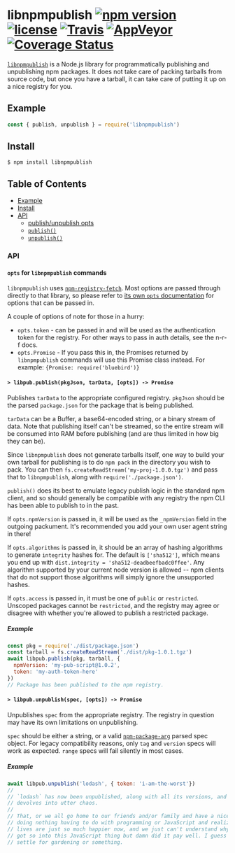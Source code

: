 # libnpmpublish [![npm version](https://img.shields.io/npm/v/libnpmpublish.svg)](https://npm.im/libnpmpublish) [![license](https://img.shields.io/npm/l/libnpmpublish.svg)](https://npm.im/libnpmpublish) [![Travis](https://img.shields.io/travis/npm/libnpmpublish.svg)](https://travis-ci.org/npm/libnpmpublish) [![AppVeyor](https://ci.appveyor.com/api/projects/status/github/zkat/libnpmpublish?svg=true)](https://ci.appveyor.com/project/zkat/libnpmpublish) [![Coverage Status](https://coveralls.io/repos/github/npm/libnpmpublish/badge.svg?branch=latest)](https://coveralls.io/github/npm/libnpmpublish?branch=latest)

[`libnpmpublish`](https://github.com/npm/libnpmpublish) is a Node.js library for
programmatically publishing and unpublishing npm packages. It does not take care
of packing tarballs from source code, but once you have a tarball, it can take
care of putting it up on a nice registry for you.

## Example

```js
const { publish, unpublish } = require('libnpmpublish')

```

## Install

`$ npm install libnpmpublish`

## Table of Contents

* [Example](#example)
* [Install](#install)
* [API](#api)
  * [publish/unpublish opts](#opts)
  * [`publish()`](#publish)
  * [`unpublish()`](#unpublish)

### API

#### <a name="opts"></a> `opts` for `libnpmpublish` commands

`libnpmpublish` uses [`npm-registry-fetch`](https://npm.im/npm-registry-fetch).
Most options are passed through directly to that library, so please refer to
[its own `opts`
documentation](https://www.npmjs.com/package/npm-registry-fetch#fetch-options)
for options that can be passed in.

A couple of options of note for those in a hurry:

* `opts.token` - can be passed in and will be used as the authentication token for the registry. For other ways to pass in auth details, see the n-r-f docs.
* `opts.Promise` - If you pass this in, the Promises returned by `libnpmpublish` commands will use this Promise class instead. For example: `{Promise: require('bluebird')}`

#### <a name="publish"></a> `> libpub.publish(pkgJson, tarData, [opts]) -> Promise`

Publishes `tarData` to the appropriate configured registry. `pkgJson` should be
the parsed `package.json` for the package that is being published.

`tarData` can be a Buffer, a base64-encoded string, or a binary stream of data.
Note that publishing itself can't be streamed, so the entire stream will be
consumed into RAM before publishing (and are thus limited in how big they can
be).

Since `libnpmpublish` does not generate tarballs itself, one way to build your
own tarball for publishing is to do `npm pack` in the directory you wish to
pack. You can then `fs.createReadStream('my-proj-1.0.0.tgz')` and pass that to
`libnpmpublish`, along with `require('./package.json')`.

`publish()` does its best to emulate legacy publish logic in the standard npm
client, and so should generally be compatible with any registry the npm CLI has
been able to publish to in the past.

If `opts.npmVersion` is passed in, it will be used as the `_npmVersion` field in
the outgoing packument. It's recommended you add your own user agent string in
there!

If `opts.algorithms` is passed in, it should be an array of hashing algorithms
to generate `integrity` hashes for. The default is `['sha512']`, which means you
end up with `dist.integrity = 'sha512-deadbeefbadc0ffee'`. Any algorithm
supported by your current node version is allowed -- npm clients that do not
support those algorithms will simply ignore the unsupported hashes.

If `opts.access` is passed in, it must be one of `public` or `restricted`.
Unscoped packages cannot be `restricted`, and the registry may agree or disagree
with whether you're allowed to publish a restricted package.

##### Example

```javascript
const pkg = require('./dist/package.json')
const tarball = fs.createReadStream('./dist/pkg-1.0.1.tgz')
await libpub.publish(pkg, tarball, {
  npmVersion: 'my-pub-script@1.0.2',
  token: 'my-auth-token-here'
})
// Package has been published to the npm registry.
```

#### <a name="unpublish"></a> `> libpub.unpublish(spec, [opts]) -> Promise`

Unpublishes `spec` from the appropriate registry. The registry in question may
have its own limitations on unpublishing.

`spec` should be either a string, or a valid
[`npm-package-arg`](https://npm.im/npm-package-arg) parsed spec object. For
legacy compatibility reasons, only `tag` and `version` specs will work as
expected. `range` specs will fail silently in most cases.

##### Example

```javascript
await libpub.unpublish('lodash', { token: 'i-am-the-worst'})
//
// `lodash` has now been unpublished, along with all its versions, and the world
// devolves into utter chaos.
//
// That, or we all go home to our friends and/or family and have a nice time
// doing nothing having to do with programming or JavaScript and realize our
// lives are just so much happier now, and we just can't understand why we ever
// got so into this JavaScript thing but damn did it pay well. I guess you'll
// settle for gardening or something.
```
